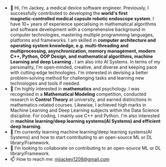 - 👋 Hi, I’m Jackey, a medical device software engineer. Previously, I successfully contributed to developing the **world's first magnetic‑controlled medical capsule robotic endoscope system**.
    I have 10+ years of experience specialising in mathematical algorithms and software development with a comprehensive background in computer technologies,
    mastering multiple programming languages, platforms and frameworks. I am skilled in **computer architecture and operating system knowledge, e.g. multi‑threading and multiprocessing, asynchronization, memory management, modern C++, Python, OOP Design, and mathematical algorithms, machine Learning and deep Learning .** I am also into AI Systems.
    In terms of my personality, I'm open‑minded, creative, and diverse and keeping pace with cutting‑edge technologies. 
    I'm interested in devising a better problem‑solving method for challenging tasks and learning new technologies and tools if needed.
- 👀 I’m highly interested in **mathematics** and psychology. I was recognised in a **Mathematical Modeling** competition, conducted research in **Control Theory** at university,
  and earned distinctions in mathematics-related courses. Likewise, I achieved high marks in Machine Learning and Deep Learning subjects within the Data Science
  discipline. For coding, I mainly use C++ and Python. I'm also interested in **machine learning/deep learning systems(AI Systems) and efficient deep learning**. 
- 🌱 I’m currently learning machine learning/deep learning systems(AI Systems) and how to start contributing to an open-source ML or DL library/Framework. 
- 💞️ I’m looking to collaborate on contributing to an open-source ML or DL library/Framework.
- 📫 How to reach me: mjjackey1208@gmail.com
